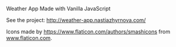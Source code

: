 Weather App
Made with Vanilla JavaScript

See the project: http://weather-app.nastiazhyrnova.com/


Icons made by https://www.flaticon.com/authors/smashicons from www.flaticon.com.
